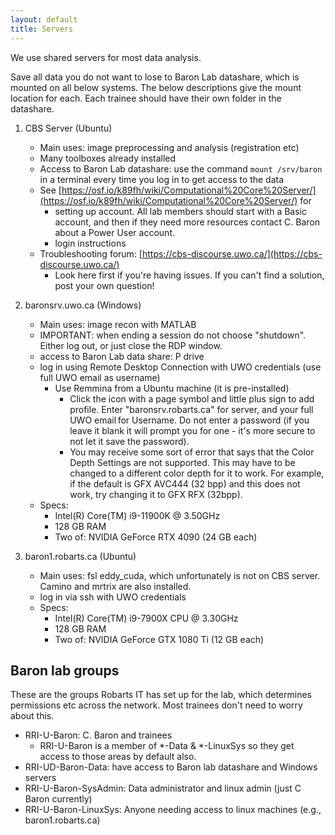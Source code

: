 ```yaml
---
layout: default
title: Servers
---
```

We use shared servers for most data analysis. 

Save all data you do not want to lose to Baron Lab datashare, which is mounted on all below systems. The below descriptions give the mount location for each. Each trainee should have their own folder in the datashare.

1. CBS Server (Ubuntu)

    - Main uses: image preprocessing and analysis (registration etc)
    - Many toolboxes already installed 
    - Access to Baron Lab datashare: use the command `mount /srv/baron` in a terminal every time you log in to get access to the data
    - See [https://osf.io/k89fh/wiki/Computational%20Core%20Server/](https://osf.io/k89fh/wiki/Computational%20Core%20Server/) for
        - setting up account. All lab members should start with a Basic account, and then if they need more resources contact C. Baron about a Power User account.
        - login instructions
    - Troubleshooting forum: [https://cbs-discourse.uwo.ca/](https://cbs-discourse.uwo.ca/)  
        - Look here first if you're having issues. If you can't find a solution, post your own question! 

1. baronsrv.uwo.ca (Windows)
    - Main uses: image recon with MATLAB
    - IMPORTANT: when ending a session do not choose "shutdown". Either log out, or just close the RDP window. 
    - access to Baron Lab data share: P drive
    - log in using Remote Desktop Connection with UWO credentials (use full UWO email as username)
        - Use Remmina from a Ubuntu machine (it is pre-installed)  
            - Click the icon with a page symbol and little plus sign to add profile. Enter "baronsrv.robarts.ca" for server, and your full UWO email for Username. Do not enter a password (if you leave it blank it will prompt you for one - it's more secure to not let it save the password). 
            - You may receive some sort of error that says that the Color Depth Settings are not supported. This may have to be changed to a different color depth for it to work. For example, if the default is GFX AVC444 (32 bpp) and this does not work, try changing it to GFX RFX (32bpp).   
    - Specs:   
        - Intel(R) Core(TM) i9-11900K @ 3.50GHz  
        - 128 GB RAM 
        - Two of: NVIDIA GeForce RTX 4090 (24 GB each) 

1. baron1.robarts.ca (Ubuntu)  
    - Main uses: fsl eddy_cuda, which unfortunately is not on CBS server. Camino and mrtrix are also installed.
    - log in via ssh with UWO credentials 
    - Specs: 
        - Intel(R) Core(TM) i9-7900X CPU @ 3.30GHz 
        - 128 GB RAM 
        - Two of: NVIDIA GeForce GTX 1080 Ti (12 GB each) 

## Baron lab groups 

These are the groups Robarts IT has set up for the lab, which determines permissions etc across the network. Most trainees don't need to worry about this. 

- RRI-U-Baron: C. Baron and trainees  
    - RRI-U-Baron is a member of *-Data & *-LinuxSys so they get access to those areas by default also. 
- RRI-UD-Baron-Data: have access to Baron lab datashare and Windows servers 
- RRI-U-Baron-SysAdmin: Data administrator and linux admin (just C Baron currently) 
- RRI-U-Baron-LinuxSys: Anyone needing access to linux machines (e.g., baron1.robarts.ca) 